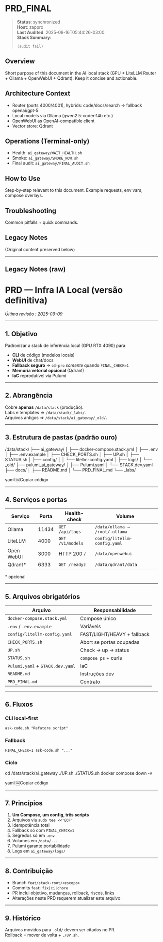 # PRD_FINAL

> **Status**: synchronized  
> **Host**: zappro  
> **Last Audited**: 2025-09-16T05:44:26-03:00  
> **Stack Summary**:  
> ```
> (audit fail)
> ```

## Overview
Short purpose of this document in the AI local stack (GPU + LiteLLM Router + Ollama + OpenWebUI + Qdrant). Keep it concise and actionable.

## Architecture Context
- Router (ports 4000/4001), hybrids: code/docs/search → fallback openai/gpt-5  
- Local models via Ollama (qwen2.5-coder:14b etc.)
- OpenWebUI as OpenAI-compatible client  
- Vector store: Qdrant

## Operations (Terminal-only)
- Health: `ai_gateway/WAIT_HEALTH.sh`  
- Smoke: `ai_gateway/SMOKE_NOW.sh`  
- Final audit: `ai_gateway/FINAL_AUDIT.sh`

## How to Use
Step-by-step relevant to this document. Example requests, env vars, compose overlays.

## Troubleshooting
Common pitfalls + quick commands.

## Legacy Notes
(Original content preserved below)

----
## Legacy Notes (raw)

# PRD — Infra IA Local (versão definitiva)  
*Última revisão : 2025-09-09*

---

## 1. Objetivo
Padronizar a stack de inferência local (GPU RTX 4090) para:
- **CLI** de código (modelos locais)  
- **WebUI** de chat/docs  
- **Fallback seguro** → `o3-pro` *somente* quando `FINAL_CHECK=1`  
- **Memória vetorial opcional** (Qdrant)  
- **IaC** reprodutível via Pulumi

---

## 2. Abrangência
Cobre **apenas** `/data/stack` (produção).  
Labs e templates ⇒ `/data/stack/_labs/`.  
Arquivos antigos ⇒ `/data/stack/ai_gateway/_old/`.

---

## 3. Estrutura de pastas (padrão ouro)
/data/stack/
├── ai_gateway/
│ ├── docker-compose.stack.yml
│ ├── .env
│ ├── .env.example
│ ├── CHECK_PORTS.sh
│ ├── UP.sh
│ ├── STATUS.sh
│ ├── config/
│ │ └── litellm-config.yaml
│ ├── logs/
│ └── _old/
├── pulumi_ai_gateway/
│ ├── Pulumi.yaml
│ └── STACK.dev.yaml
├── docs/
│ ├── README.md
│ └── PRD_FINAL.md
└── _labs/

yaml
￼Copiar código

---

## 4. Serviços e portas
| Serviço | Porta | Health-check | Volume |
|---------|-------|--------------|--------|
| Ollama | 11434 | `GET /api/tags` | `/data/ollama → /root/.ollama` |
| LiteLLM | 4000 | `GET /v1/models` | `config/litellm-config.yaml` |
| Open WebUI | 3000 | HTTP 200 `/` | `/data/openwebui` |
| Qdrant* | 6333 | `GET /readyz` | `/data/qdrant/data` |
\* opcional

---

## 5. Arquivos obrigatórios
| Arquivo | Responsabilidade |
|---------|------------------|
| `docker-compose.stack.yml` | Compose único |
| `.env` / `.env.example` | Variáveis |
| `config/litellm-config.yaml` | FAST/LIGHT/HEAVY + fallback |
| `CHECK_PORTS.sh` | Abort se portas ocupadas |
| `UP.sh` | Check → up → status |
| `STATUS.sh` | `compose ps` + curls |
| `Pulumi.yaml` + `STACK.dev.yaml` | IaC |
| `README.md` | Instruções dev |
| `PRD_FINAL.md` | Contrato |

---

## 6. Fluxos
### CLI local-first
`ask-code.sh "Refatore script"`  
### Fallback
`FINAL_CHECK=1 ask-code.sh "..."`  
### Ciclo
cd /data/stack/ai_gateway
./UP.sh
./STATUS.sh
docker compose down -v

yaml
￼Copiar código

---

## 7. Princípios
1. **Um Compose, um config, três scripts**  
2. Arquivos via `sudo tee <<'EOF'`  
3. Idempotência total  
4. Fallback só com `FINAL_CHECK=1`  
5. Segredos só em `.env`  
6. Volumes em `/data/...`  
7. Pulumi garante portabilidade  
8. Logs em `ai_gateway/logs/`

---

## 8. Contribuição
- Branch `feat/stack-root/<escopo>`  
- Commits `feat|fix|ci|chore`  
- PR inclui objetivo, mudanças, rollback, riscos, links  
- Alterações neste PRD requerem atualizar este arquivo

---

## 9. Histórico
Arquivos movidos para `_old/` devem ser citados no PR.  
Rollback = mover de volta + `./UP.sh`.

